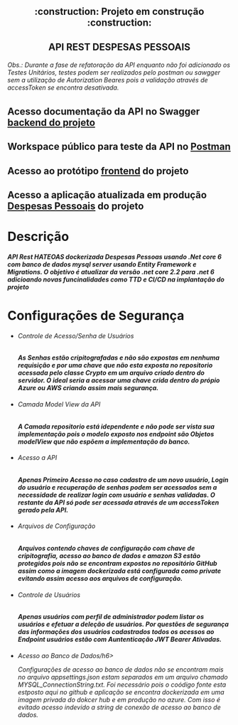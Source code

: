 <h2 align="center"> 
    :construction:  Projeto em construção  :construction:
</h2>

<h2 align="center"> 
   API REST DESPESAS PESSOAIS 
</h2>

<h6>
<P>Obs.: Durante a fase de refatoração da API enquanto não foi adicionado os Testes Unitários, testes podem ser realizados pelo postman ou sawgger sem a utilização de Autorization Beares pois a validação através de accessToken se encontra desativada.</P>
</h6>


<h2 align="left"> 
Acesso documentação da API no Swagger <a href="http://api-despesas-pessoais-aspnetcore.bwg2czahbvgefufr.eastus.azurecontainer.io/swagger/index.html" target="_blank" >backend do projeto</a>
</h2>

<h2 align="left"> 
Workspace público para teste da API no <a href="https://www.postman.com/bold-eclipse-872793/workspace/api-despesas-pessoais-azure" target="_blank" >Postman</a>
</h2>

<h2 align="left"> 
Acesso ao protótipo <a href="https://despesas-pessoasis-aws.d26q19cgt5w2n4.amplifyapp.com/" target="_blank" >frontend</a> do projeto
</h2>

<h2 align="left"> 
Acesso a aplicação atualizada em produção  <a href="http://despesas-pessoais-azure.cdeefmd5a6fjfece.eastus.azurecontainer.io" target="_blank" >Despesas Pessoais</a> do projeto
</h2>


# Descrição 
<h5> 
   <p>API Rest HATEOAS  dockerizada Despesas Pessoas usando .Net core 6 com banco de dados mysql server usando Entity Framework e Migrations. O objetivo é atualizar da versão .net core 2.2 para .net 6 adicioando novas funcinalidades como TTD e CI/CD na  implantação do projeto
   </p>
</h5>

# Configurações de Segurança
<h5> 
   <ul>
      <li>   
         <h6>Controle de Acesso/Senha de Usuários</h6>
            <p>As Senhas estão cripitografadas e não são expostas em nenhuma requisição e por uma chave que não esta exposta no repositorio acessada pelo classe Crypto em um arquivo criado dentro do servidor. O ideal seria a acessar uma chave crida dentro do própio Azure ou AWS criando assim mais segurança.
         </p>
      </li>
      <li>
         <h6>Camada Model View da API</h6>
            <p>A Camada repositorio está idependente e não pode ser vista sua implementação pois o modelo   exposto nos endpoint são Objetos modelView que não espõem a implementação do banco.
         </p>
      </li>
      <li>
         <h6>Acesso a API</h6>
            <p> Apenas Primeiro Acesso no caso cadastro de um novo usuário, Login do usuário e recuperação de senhas podem ser acessados sem a necessidade de realizar login com usuário e senhas validadas. O restante da API só pode ser acessada através de um accessToken gerado pela API. 
         </p>
      </li>
      <li>
         <h6>Arquivos de Configuração </h6>
            <p> Arquivos contendo chaves de configuração com chave de cripitografia,  acesso ao banco de dados e amazon S3 estão protegidos pois não se encontram expostos no repositório GitHub assim como a imagem dockerizada está configurada como private evitando assim acesso aos arquivos de configuração. 
         </p>
      </li>
      <li>
         <h6>Controle de Usuários </h6>
            <p> Apenas usuários com perfil de administrador podem listar os usuários e efetuar a deleção de usuários. Por questões de segurança das informações dos usuários cadastrados todos os acessos ao Endpoint usuários estão com Auntenticação JWT Bearer Ativadas.
         </p>
      </li>       
      <li>
         <h6>Acesso ao Banco de Dados/h6>
            <p> Configurações de acesso ao banco de dados não se encontram mais no arquivo appsettings.json estam separados em um arquivo chamado MYSQL_ConnectionString.txt. Foi necessário pois o coódigo fonte esta estposto aqui no github e  aplicação se encontra dockerizada em uma imagem privada do dokcer hub e em produção no azure. Com isso é evitado acesso indevido a string de conexão de acesso ao banco de dados.  
           </p>
      </li>             
 </ul>
</h5>
